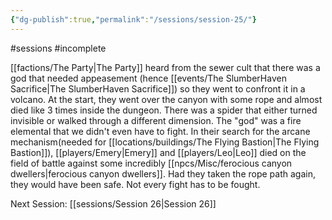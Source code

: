 ```yaml
---
{"dg-publish":true,"permalink":"/sessions/session-25/"}
---
```


#sessions #incomplete

[[factions/The Party\|The Party]] heard from the sewer cult that there was a god that needed appeasement (hence [[events/The SlumberHaven Sacrifice\|The SlumberHaven Sacrifice]]) so they went to confront it in a volcano. 
At the start, they went over the canyon with some rope and almost died like 3 times inside the dungeon. There was a spider that either turned invisible or walked through a different dimension. 
The "god" was a fire elemental that we didn't even have to fight.
In their search for the arcane mechanism(needed for [[locations/buildings/The Flying Bastion\|The Flying Bastion]]), [[players/Emery\|Emery]] and [[players/Leo\|Leo]] died on the field of battle against some incredibly [[npcs/Misc/ferocious canyon dwellers\|ferocious canyon dwellers]].
Had they taken the rope path again, they would have been safe. Not every fight has to be fought.

Next Session: [[sessions/Session 26\|Session 26]]